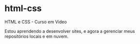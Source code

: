 # html-css
 HTML e CSS - Curso em Video


Estou aprendendo a desenvolver sites, e agora a gerenciar meus repositórios locais e em nuvem.